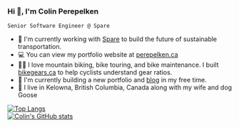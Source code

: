 ### Hi 👋, I'm Colin Perepelken
`Senior Software Engineer @ Spare`

- 🚌 I'm currently working with [Spare](https://sparelabs.com/en) to build the future of sustainable transportation.
- 💻 You can view my portfolio website at [perepelken.ca](https://perepelken.ca)
- 🚵‍♂️ I love mountain biking, bike touring, and bike maintenance. I built [bikegears.ca](https://bikegears.ca) to help cyclists understand gear ratios.
- 📓 I'm currently building a new portfolio and [blog](https://github.com/colinperepelken/blog) in my free time.
- 🏡 I live in Kelowna, British Columbia, Canada along with my wife and dog Goose

[![Top Langs](https://github-readme-stats.vercel.app/api/top-langs/?username=colinperepelken&theme=github_dark)](https://github.com/anuraghazra/github-readme-stats)  
[![Colin's GitHub stats](https://github-readme-stats.vercel.app/api?username=colinperepelken&theme=github_dark&show_icons=true)](https://github.com/anuraghazra/github-readme-stats)  





<!--
**colinperepelken/colinperepelken** is a ✨ _special_ ✨ repository because its `README.md` (this file) appears on your GitHub profile.

Here are some ideas to get you started:

- 🔭 I’m currently working on ...
- 🌱 I’m currently learning ...
- 👯 I’m looking to collaborate on ...
- 🤔 I’m looking for help with ...
- 💬 Ask me about ...
- 📫 How to reach me: ...
- 😄 Pronouns: ...
- ⚡ Fun fact: ...
-->
